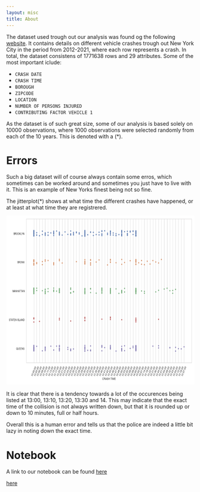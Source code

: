 ```yaml
---
layout: misc
title: About
---
```

The dataset used trough out our analysis was found og the following [website](https://www.kaggle.com/new-york-city/nypd-motor-vehicle-collisions). It contains details on different vehicle crashes trough out New York City in the period from 2012-2021, where each row represents a crash. In total, the dataset consistens of 1771638 rows and 29 attributes. Some of the most important iclude: 
- `CRASH DATE`
- `CRASH TIME`
- `BOROUGH`
- `ZIPCODE`
- `LOCATION`
- `NUMBER OF PERSONS INJURED`
- `CONTRIBUTING FACTOR VEHICLE 1`

As the dataset is of such great size, some of our analysis is based solely on 10000 observations, where 1000 observations were selected randomly from each of the 10 years. This is denoted with a (*).



# Errors 

Such a big dataset will of course always contain some erros, which sometimes can be worked around and sometimes you just have to live with it. This is an example of New Yorks finest being not so fine.

The jitterplot(*) shows at what time the different crashes have happened, or at least at what time they are registrered. 

<img src="observations.png" width="550" height="450">

It is clear that there is a tendency towards a lot of the occurences being listed at 13:00, 13:10, 13:20, 13:30 and 14. This may indicate that the exact time of the collision is not always written down, but that it is rounded up or down to 10 minutes, full or half hours. 

Overall this is a human error and tells us that the police are indeed a little bit lazy in noting down the exact time.



# Notebook

A link to our notebook can be found [here](https://nbviewer.jupyter.org/github/fbjornstrup/Crashes-New-York/blob/gh-pages/FinalNotebook1.ipynb) 


[here](https://github.com/fbjornstrup/Crashes-New-York/blob/gh-pages/FinalNotebookFinal.ipynb) 

